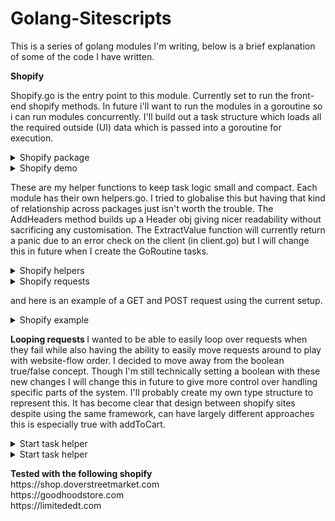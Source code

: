 # Golang-Sitescripts
This is a series of golang modules I'm writing, below is a brief explanation of some of the code I have written.

<b> Shopify </b>
<p>
Shopify.go is the entry point to this module. Currently set to run the front-end shopify methods.
In future i'll want to run the modules in a goroutine so i can run modules concurrently. I'll build out a task structure which loads all the required outside (UI) data which is passed into a goroutine for execution.

<details>
  <summary>Shopify package</summary>
  
 ![Alt text](images/ShopifyPackage.png?raw=true "ShopifyPackage")
  
</details>
<details>
  <summary>Shopify demo</summary>
  
 ![Alt text](images/ShopifyDemo.png?raw=true "ShopifyDemo")
  
</details>
</p>

<p>
These are my helper functions to keep task logic small and compact. Each module has their own helpers.go. I tried to globalise this but having that kind of relationship across packages just isn't worth the trouble. The AddHeaders method builds up a Header obj giving nicer readability without sacrificing any customisation.
The ExtractValue function will currently return a panic due to an error check on the client (in client.go) but I will change this in future when I create the GoRoutine tasks.
<details>
  <summary>Shopify helpers</summary>
  
 ![Alt text](images/ShopifyHelpers.png?raw=true "ShopifyHelpers")
  
</details>
<details>
  <summary>Shopify requests</summary>
  
 ![Alt text](images/requests.png?raw=true "requests")
  
</details>

and here is an example of a GET and POST request using the current setup.
<details>
  <summary>Shopify example</summary>
  
 ![Alt text](images/example.png?raw=true "example")
  
</details>
</p>

<p>
<b> Looping requests </b>
I wanted to be able to easily loop over requests when they fail while also having the ability to easily move requests around to play with website-flow order.
I decided to move away from the boolean true/false concept. Though I'm still technically setting a boolean with these new changes I will change this in future to give more control over handling specific parts of the system. I'll probably create my own type structure to represent this.
It has become clear that design between shopify sites despite using the same framework, can have largely different approaches this is especially true with addToCart.
<details>
  <summary>Start task helper</summary>
  
 ![Alt text](images/startTask.png?raw=true "example")
  
</details>
  
  
<details>
  <summary>Start task helper</summary>
  
 ![Alt text](images/startTaskImplement.png?raw=true "example")
  
</details>
<p>
<b>
Tested with the following shopify<br>
 </b>
https://shop.doverstreetmarket.com<br>
https://goodhoodstore.com<br>
https://limitededt.com<br>
